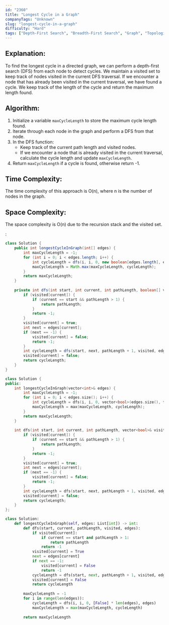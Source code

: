 ```yaml
---
id: "2360"
title: "Longest Cycle in a Graph"
companyTags: "Unknown"
slug: "longest-cycle-in-a-graph"
difficulty: "Hard"
tags: ["Depth-First Search", "Breadth-First Search", "Graph", "Topological Sort"]
---
```


## Explanation:
To find the longest cycle in a directed graph, we can perform a depth-first search (DFS) from each node to detect cycles. We maintain a visited set to keep track of nodes visited in the current DFS traversal. If we encounter a node that has already been visited in the current traversal, we have found a cycle. We keep track of the length of the cycle and return the maximum length found.

## Algorithm:
1. Initialize a variable `maxCycleLength` to store the maximum cycle length found.
2. Iterate through each node in the graph and perform a DFS from that node.
3. In the DFS function:
   - Keep track of the current path length and visited nodes.
   - If we encounter a node that is already visited in the current traversal, calculate the cycle length and update `maxCycleLength`.
4. Return `maxCycleLength` if a cycle is found, otherwise return -1.

## Time Complexity:
The time complexity of this approach is O(n), where n is the number of nodes in the graph.

## Space Complexity:
The space complexity is O(n) due to the recursion stack and the visited set.

:

```java
class Solution {
    public int longestCycleInGraph(int[] edges) {
        int maxCycleLength = -1;
        for (int i = 0; i < edges.length; i++) {
            int cycleLength = dfs(i, i, 0, new boolean[edges.length], edges);
            maxCycleLength = Math.max(maxCycleLength, cycleLength);
        }
        return maxCycleLength;
    }
    
    private int dfs(int start, int current, int pathLength, boolean[] visited, int[] edges) {
        if (visited[current]) {
            if (current == start && pathLength > 1) {
                return pathLength;
            }
            return -1;
        }
        visited[current] = true;
        int next = edges[current];
        if (next == -1) {
            visited[current] = false;
            return -1;
        }
        int cycleLength = dfs(start, next, pathLength + 1, visited, edges);
        visited[current] = false;
        return cycleLength;
    }
}
```

```cpp
class Solution {
public:
    int longestCycleInGraph(vector<int>& edges) {
        int maxCycleLength = -1;
        for (int i = 0; i < edges.size(); i++) {
            int cycleLength = dfs(i, i, 0, vector<bool>(edges.size(), false), edges);
            maxCycleLength = max(maxCycleLength, cycleLength);
        }
        return maxCycleLength;
    }
    
    int dfs(int start, int current, int pathLength, vector<bool>& visited, vector<int>& edges) {
        if (visited[current]) {
            if (current == start && pathLength > 1) {
                return pathLength;
            }
            return -1;
        }
        visited[current] = true;
        int next = edges[current];
        if (next == -1) {
            visited[current] = false;
            return -1;
        }
        int cycleLength = dfs(start, next, pathLength + 1, visited, edges);
        visited[current] = false;
        return cycleLength;
    }
};
```

```python
class Solution:
    def longestCycleInGraph(self, edges: List[int]) -> int:
        def dfs(start, current, pathLength, visited, edges):
            if visited[current]:
                if current == start and pathLength > 1:
                    return pathLength
                return -1
            visited[current] = True
            next = edges[current]
            if next == -1:
                visited[current] = False
                return -1
            cycleLength = dfs(start, next, pathLength + 1, visited, edges)
            visited[current] = False
            return cycleLength
        
        maxCycleLength = -1
        for i in range(len(edges)):
            cycleLength = dfs(i, i, 0, [False] * len(edges), edges)
            maxCycleLength = max(maxCycleLength, cycleLength)
        
        return maxCycleLength
```